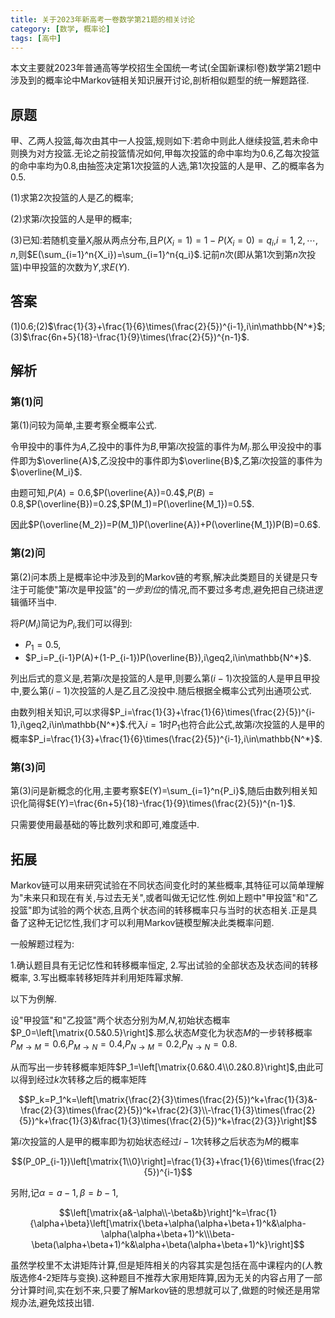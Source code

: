 ```yaml
---
title: 关于2023年新高考一卷数学第21题的相关讨论
category: [数学, 概率论]
tags: [高中]
---
```


本文主要就2023年普通高等学校招生全国统一考试(全国新课标I卷)数学第21题中涉及到的概率论中Markov链相关知识展开讨论,剖析相似题型的统一解题路径.

<!-- more -->

## 原题

甲、乙两人投篮,每次由其中一人投篮,规则如下:若命中则此人继续投篮,若未命中则换为对方投篮.无论之前投篮情况如何,甲每次投篮的命中率均为$0.6$,乙每次投篮的命中率均为$0.8$,由抽签决定第$1$次投篮的人选,第$1$次投篮的人是甲、乙的概率各为$0.5$.

(1)求第$2$次投篮的人是乙的概率; 

(2)求第$i$次投篮的人是甲的概率; 

(3)已知:若随机变量$X_i$服从两点分布,且$P(X_i=1)=1-P(X_i=0)=q_i$,$i=1,2,\cdots,n$,则$E(\sum_{i=1}^n{X_i})=\sum_{i=1}^n{q_i}$.记前$n$次(即从第1次到第$n$次投篮)中甲投篮的次数为$Y$,求$E(Y)$. 

## 答案

(1)$0.6$;(2)$\frac{1}{3}+\frac{1}{6}\times(\frac{2}{5})^{i-1},i\in\mathbb{N^*}$;(3)$\frac{6n+5}{18}-\frac{1}{9}\times(\frac{2}{5})^{n-1}$.

## 解析

### 第(1)问

第(1)问较为简单,主要考察全概率公式.

令甲投中的事件为$A$,乙投中的事件为$B$,甲第$i$次投篮的事件为$M_i$.那么甲没投中的事件即为$\overline{A}$,乙没投中的事件即为$\overline{B}$,乙第$i$次投篮的事件为$\overline{M_i}$.

由题可知,$P(A)=0.6$,$P(\overline{A})=0.4$,$P(B)=0.8$,$P(\overline{B})=0.2$,$P(M_1)=P(\overline{M_1})=0.5$.

因此$P(\overline{M_2})=P(M_1)P(\overline{A})+P(\overline{M_1})P(B)=0.6$.

### 第(2)问

第(2)问本质上是概率论中涉及到的Markov链的考察,解决此类题目的关键是只专注于可能使"第$i$次是甲投篮"的*一步到位*的情况,而不要过多考虑,避免把自己绕进逻辑循环当中.

将$P(M_i)$简记为$P_i$,我们可以得到:

- $P_1=0.5$,
- $P_i=P_{i-1}P(A)+(1-P_{i-1})P(\overline{B}),i\geq2,i\in\mathbb{N^*}$.

列出后式的意义是,若第$i$次是投篮的人是甲,则要么第$(i-1)$次投篮的人是甲且甲投中,要么第$(i-1)$次投篮的人是乙且乙没投中.随后根据全概率公式列出通项公式.

由数列相关知识,可以求得$P_i=\frac{1}{3}+\frac{1}{6}\times(\frac{2}{5})^{i-1},i\geq2,i\in\mathbb{N^*}$.代入$i=1$时$P_1$也符合此公式,故第$i$次投篮的人是甲的概率$P_i=\frac{1}{3}+\frac{1}{6}\times(\frac{2}{5})^{i-1},i\in\mathbb{N^*}$.

### 第(3)问

第(3)问是新概念的化用,主要考察$E(Y)=\sum_{i=1}^n{P_i}$,随后由数列相关知识化简得$E(Y)=\frac{6n+5}{18}-\frac{1}{9}\times(\frac{2}{5})^{n-1}$.

只需要使用最基础的等比数列求和即可,难度适中.

## 拓展

Markov链可以用来研究试验在不同状态间变化时的某些概率,其特征可以简单理解为"未来只和现在有关,与过去无关",或者叫做无记忆性.例如上题中"甲投篮"和"乙投篮"即为试验的两个状态,且两个状态间的转移概率只与当时的状态相关.正是具备了这种无记忆性,我们才可以利用Markov链模型解决此类概率问题.

一般解题过程为:

1.确认题目具有无记忆性和转移概率恒定,
2.写出试验的全部状态及状态间的转移概率,
3.写出概率转移矩阵并利用矩阵幂求解.

以下为例解.

设"甲投篮"和"乙投篮"两个状态分别为$M$,$N$,初始状态概率$P_0=\left[\matrix{0.5&0.5}\right]$.那么状态$M$变化为状态$M$的一步转移概率$P_{M\to M}=0.6$,$P_{M\to N}=0.4$,$P_{N\to M}=0.2$,$P_{N\to N}=0.8$.

从而写出一步转移概率矩阵$P_1=\left[\matrix{0.6&0.4\\0.2&0.8}\right]$,由此可以得到经过$k$次转移之后的概率矩阵

$$P_k=P_1^k=\left[\matrix{\frac{2}{3}\times(\frac{2}{5})^k+\frac{1}{3}&-\frac{2}{3}\times(\frac{2}{5})^k+\frac{2}{3}\\-\frac{1}{3}\times(\frac{2}{5})^k+\frac{1}{3}&\frac{1}{3}\times(\frac{2}{5})^k+\frac{2}{3}}\right]$$

第$i$次投篮的人是甲的概率即为初始状态经过$i-1$次转移之后状态为$M$的概率

$$(P_0P_{i-1})\left[\matrix{1\\0}\right]=\frac{1}{3}+\frac{1}{6}\times(\frac{2}{5})^{i-1}$$

另附,记$\alpha=a-1,\beta=b-1$,

$$\left[\matrix{a&-\alpha\\-\beta&b}\right]^k=\frac{1}{\alpha+\beta}\left[\matrix{\beta+\alpha(\alpha+\beta+1)^k&\alpha-\alpha(\alpha+\beta+1)^k\\\beta-\beta(\alpha+\beta+1)^k&\alpha+\beta(\alpha+\beta+1)^k}\right]$$

虽然学校里不太讲矩阵计算,但是矩阵相关的内容其实是包括在高中课程内的(人教版选修4-2矩阵与变换).这种题目不推荐大家用矩阵算,因为无关的内容占用了一部分计算时间,实在划不来,只要了解Markov链的思想就可以了,做题的时候还是用常规办法,避免炫技出错. 
